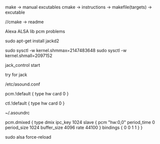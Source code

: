 make -> manual excutables 
cmake -> instructions -> makefile(targets) -> excutable

//cmake -> readme

Alexa ALSA lib pcm problems

sudo apt-get install jackd2

sudo sysctl -w kernel.shmmax=2147483648
sudo sysctl -w kernel.shmall=2097152

jack_control start

try for jack


/etc/asound.conf

pcm.!default {
    type hw
    card 0
}

ctl.!default {
    type hw
    card 0
}



~/.asoundrc

pcm.dmixed {
    type dmix
    ipc_key 1024
    slave {
        pcm "hw:0,0"
        period_time 0
        period_size 1024
        buffer_size 4096
        rate 44100
    }
    bindings {
        0 0
        1 1
    }
}


sudo alsa force-reload


